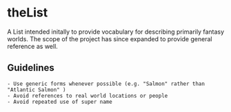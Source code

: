 # theList

A List intended initally to provide vocabulary for describing primarily fantasy worlds.
The scope of the project has since expanded to provide general reference as well.

## Guidelines
    - Use generic forms whenever possible (e.g. "Salmon" rather than "Atlantic Salmon" )
    - Avoid references to real world locations or people
    - Avoid repeated use of super name
